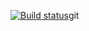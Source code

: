 [![Build status](https://ci.appveyor.com/api/projects/status/rrqctrxc06ccgqh8?svg=true)](https://ci.appveyor.com/project/komaroff74/worckpatterns2)git